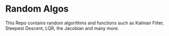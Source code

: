 # Random Algos
This Repo contains random algorithms and functions such as Kalman Filter, Steepest Descent, LQR, the Jacobian and many more. 
